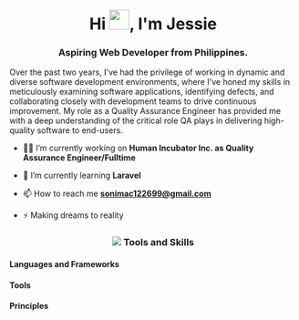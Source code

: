 <h1 align="center">Hi <img src="https://raw.githubusercontent.com/nixin72/nixin72/master/wave.gif" width="35px"></img>, I'm Jessie</h1> 

<h3 align="center">Aspiring Web Developer from Philippines.</h3>

<p>Over the past two years, I've had the privilege of working in dynamic and diverse software development environments, where I've honed my skills in meticulously examining software applications, identifying defects, and collaborating closely with development teams to drive continuous improvement. My role as a Quality Assurance Engineer has provided me with a deep understanding of the critical role QA plays in delivering high-quality software to end-users.</p>

- 🧑‍💻 I’m currently working on **Human Incubator Inc. as Quality Assurance Engineer/Fulltime**  
  
- 🌱 I’m currently learning **Laravel**  
  
- 📫 How to reach me **sonimac122699@gmail.com**  

- ⚡ Making dreams to reality

<h3 align="center"><img src="https://img.icons8.com/?size=512&id=ggJ9-fogDAOl&format=png"> Tools and Skills</h3>

<h4 align="left">Languages and Frameworks</h4>

<h4 align="left">Tools</h4>

<h4 align="left">Principles</h4>

